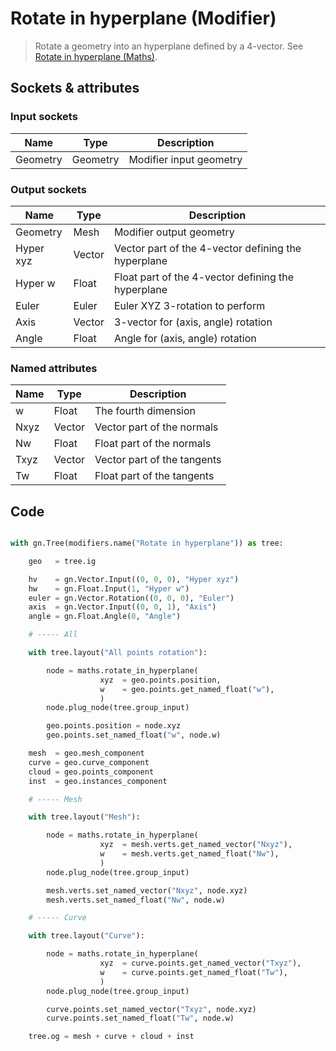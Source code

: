 # Rotate in hyperplane (Modifier)

> Rotate a geometry into an hyperplane defined by a 4-vector. See [Rotate in hyperplane (Maths)](rotate_in_hyperplane.md).

## Sockets & attributes

### Input sockets

| Name        | Type        | Description                                                           |
| ----------- | ----------- | --------------------------------------------------------------------- |
| Geometry    | Geometry    | Modifier input geometry                                               |

### Output sockets

| Name        | Type        | Description                                                           |
| ----------- | ----------- | --------------------------------------------------------------------- |
| Geometry    | Mesh        | Modifier output geometry                                              |
| Hyper xyz   | Vector      | Vector part of the 4-vector defining the hyperplane                   |
| Hyper w     | Float       | Float part of the 4-vector defining the hyperplane                    |
| Euler       | Euler       | Euler XYZ 3-rotation to perform                                       |
| Axis        | Vector      | 3-vector for (axis, angle) rotation                                   |
| Angle       | Float       | Angle for (axis, angle) rotation                                      |

### Named attributes

| Name        | Type        | Description                                                           |
| ----------- | ----------- | --------------------------------------------------------------------- |
| w           | Float       | The fourth dimension                                                  |
| Nxyz        | Vector      | Vector part of the normals                                            |
| Nw          | Float       | Float part of the normals                                             |
| Txyz        | Vector      | Vector part of the tangents                                           |
| Tw          | Float       | Float part of the tangents                                           |


## Code

``` python

with gn.Tree(modifiers.name("Rotate in hyperplane")) as tree:

    geo   = tree.ig

    hv    = gn.Vector.Input((0, 0, 0), "Hyper xyz")
    hw    = gn.Float.Input(1, "Hyper w")
    euler = gn.Vector.Rotation((0, 0, 0), "Euler")
    axis  = gn.Vector.Input((0, 0, 1), "Axis")
    angle = gn.Float.Angle(0, "Angle")

    # ----- All

    with tree.layout("All points rotation"):

        node = maths.rotate_in_hyperplane(
                    xyz  = geo.points.position,
                    w    = geo.points.get_named_float("w"),
                    )
        node.plug_node(tree.group_input)

        geo.points.position = node.xyz
        geo.points.set_named_float("w", node.w)

    mesh  = geo.mesh_component
    curve = geo.curve_component
    cloud = geo.points_component
    inst  = geo.instances_component

    # ----- Mesh

    with tree.layout("Mesh"):

        node = maths.rotate_in_hyperplane(
                    xyz  = mesh.verts.get_named_vector("Nxyz"),
                    w    = mesh.verts.get_named_float("Nw"),
                    )
        node.plug_node(tree.group_input)

        mesh.verts.set_named_vector("Nxyz", node.xyz)
        mesh.verts.set_named_float("Nw", node.w)

    # ----- Curve

    with tree.layout("Curve"):

        node = maths.rotate_in_hyperplane(
                    xyz  = curve.points.get_named_vector("Txyz"),
                    w    = curve.points.get_named_float("Tw"),
                    )
        node.plug_node(tree.group_input)

        curve.points.set_named_vector("Txyz", node.xyz)
        curve.points.set_named_float("Tw", node.w)

    tree.og = mesh + curve + cloud + inst        

```

